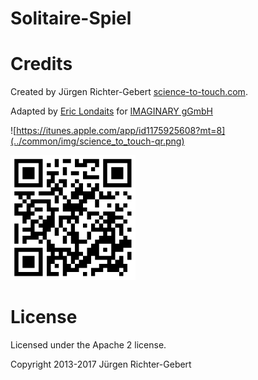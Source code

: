 # Solitaire-Spiel

# Credits

Created by 
Jürgen Richter-Gebert
[science-to-touch.com](http://www.science-to-touch.com/).

Adapted by
[Eric Londaits](mailto:eric.londaits@imaginary.org) for [IMAGINARY gGmbH](http://www.imaginary.org)

![https://itunes.apple.com/app/id1175925608?mt=8](../common/img/science_to_touch-qr.png)

<img src="../common/img/science_to_touch-qr.png" alt='https://itunes.apple.com/app/id1175925608?mt=8' width="200" height="200">

# License

Licensed under the Apache 2 license.

Copyright 2013-2017 Jürgen Richter-Gebert


